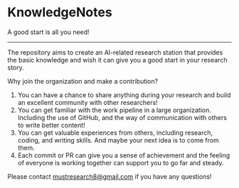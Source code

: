 # KnowledgeNotes
A good start is all you need!

---
The repository aims to create an AI-related research station that provides the basic knowledge and wish it can give you a good start in your research story.


Why join the organization and make a contribution?
1.  You can have a chance to share anything during your research and build an excellent community with other researchers!
2.  You can get familiar with the work pipeline in a large organization. Including the use of GitHub, and the way of communication with others to write better content!
3.  You can get valuable experiences from others, including research, coding, and writing skills. And maybe your next idea is to come from them.
4.  Each commit or PR can give you a sense of achievement and the feeling of everyone is working together can support you to go far and steady.


Please contact mustresearch8@gmail.com if you have any questions!